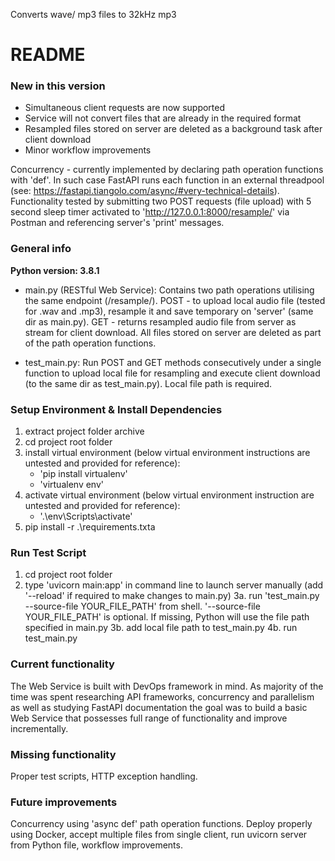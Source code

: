 Converts wave/ mp3 files to 32kHz mp3

# README #

### New in this version

- Simultaneous client requests are now supported
- Service will not convert files that are already in the required format
- Resampled files stored on server are deleted as a background task after client download
- Minor workflow improvements

Concurrency - currently implemented by declaring path operation functions with 'def'. In such case FastAPI runs each function in an external threadpool (see: https://fastapi.tiangolo.com/async/#very-technical-details). Functionality tested by submitting two POST requests (file upload) with 5 second sleep timer activated to 'http://127.0.0.1:8000/resample/' via Postman and referencing server's 'print' messages.


### General info

**Python version: 3.8.1**

 - main.py (RESTful Web Service): Contains two path operations utilising the same endpoint (/resample/). POST - to upload local audio file (tested for .wav and .mp3), resample it and save temporary on 'server' (same dir as main.py). GET - returns resampled audio file from server as stream for client download. All files stored on server are deleted as part of the path operation functions.

 - test_main.py: Run POST and GET methods consecutively under a single function to upload local file for resampling and execute client download (to the same dir as test_main.py). Local file path is required.


### Setup Environment & Install Dependencies

1. extract project folder archive
2. cd project root folder
2. install virtual environment (below virtual environment instructions are untested and provided for reference):
	- 'pip install virtualenv'
	- 'virtualenv env'
3. activate virtual environment (below virtual environment instruction are untested and provided for reference):
	- '.\env\Scripts\activate'
4. pip install -r .\requirements.txta


### Run Test Script

1. cd project root folder
2. type 'uvicorn main:app' in command line to launch server manually (add '--reload' if required to make changes to main.py)
3a. run 'test_main.py --source-file YOUR_FILE_PATH' from shell. '--source-file YOUR_FILE_PATH' is optional. If missing, Python will use the file path specified in main.py
3b. add local file path to test_main.py
4b. run test_main.py


### Current functionality

The Web Service is built with DevOps framework in mind. As majority of the time was spent researching API frameworks, concurrency and parallelism as well as studying FastAPI documentation the goal was to build a basic Web Service that possesses full range of functionality and improve incrementally.

### Missing functionality

Proper test scripts, HTTP exception handling.

### Future improvements

Concurrency using 'async def' path operation functions. Deploy properly using Docker, accept multiple files from single client, run uvicorn server from Python file, workflow improvements.
